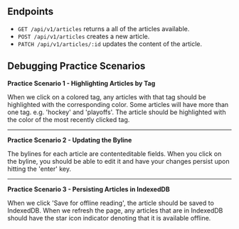 
## Endpoints

* `GET /api/v1/articles` returns a all of the articles available.
* `POST /api/v1/articles` creates a new article.
* `PATCH /api/v1/articles/:id` updates the content of the article.

## Debugging Practice Scenarios

**Practice Scenario 1 - Highlighting Articles by Tag**

When we click on a colored tag, any articles with that tag should be highlighted with the corresponding color. Some articles will have more than one tag. e.g. 'hockey' and 'playoffs'. The article should be highlighted with the color of the most recently clicked tag.

------------------------------------------

**Practice Scenario 2 - Updating the Byline**  

The bylines for each article are contenteditable fields. When you click on the byline, you should be able to edit it and have your changes persist upon hitting the 'enter' key.

------------------------------------------

**Practice Scenario 3 - Persisting Articles in IndexedDB**  

When we click 'Save for offline reading', the article should be saved to IndexedDB. When we refresh the page, any articles that are in IndexedDB should have the star icon indicator denoting that it is available offline.